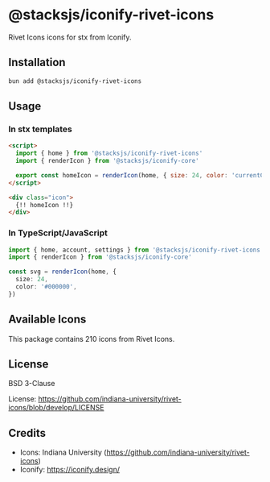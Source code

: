 # @stacksjs/iconify-rivet-icons

Rivet Icons icons for stx from Iconify.

## Installation

```bash
bun add @stacksjs/iconify-rivet-icons
```

## Usage

### In stx templates

```html
<script>
  import { home } from '@stacksjs/iconify-rivet-icons'
  import { renderIcon } from '@stacksjs/iconify-core'

  export const homeIcon = renderIcon(home, { size: 24, color: 'currentColor' })
</script>

<div class="icon">
  {!! homeIcon !!}
</div>
```

### In TypeScript/JavaScript

```typescript
import { home, account, settings } from '@stacksjs/iconify-rivet-icons'
import { renderIcon } from '@stacksjs/iconify-core'

const svg = renderIcon(home, {
  size: 24,
  color: '#000000',
})
```

## Available Icons

This package contains 210 icons from Rivet Icons.

## License

BSD 3-Clause

License: https://github.com/indiana-university/rivet-icons/blob/develop/LICENSE

## Credits

- Icons: Indiana University (https://github.com/indiana-university/rivet-icons)
- Iconify: https://iconify.design/
